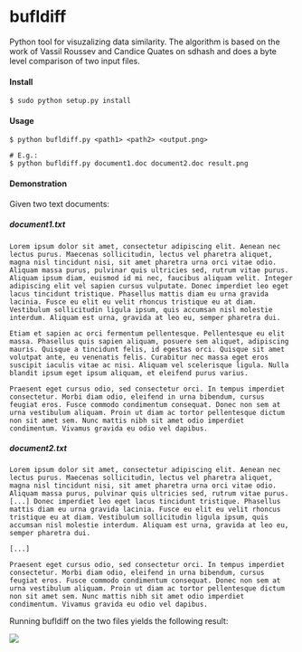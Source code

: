 bufldiff
========

Python tool for visuzalizing data similarity. The algorithm is based on the work of Vassil Roussev and Candice Quates on sdhash and does a byte level comparison of two input files.

#### Install

<pre><code>$ sudo python setup.py install</code></pre>

#### Usage

<pre><code>$ python bufldiff.py &lt;path1> &lt;path2> &lt;output.png>

# E.g.:
$ python bufldiff.py document1.doc document2.doc result.png</code></pre>

#### Demonstration

Given two text documents:

##### document1.txt
<pre><code>Lorem ipsum dolor sit amet, consectetur adipiscing elit. Aenean nec lectus purus. Maecenas sollicitudin, lectus vel pharetra aliquet, magna nisl tincidunt nisi, sit amet pharetra urna orci vitae odio. Aliquam massa purus, pulvinar quis ultricies sed, rutrum vitae purus. Aliquam ipsum diam, euismod id mi nec, faucibus aliquam velit. Integer adipiscing elit vel sapien cursus vulputate. Donec imperdiet leo eget lacus tincidunt tristique. Phasellus mattis diam eu urna gravida lacinia. Fusce eu elit eu velit rhoncus tristique eu at diam. Vestibulum sollicitudin ligula ipsum, quis accumsan nisl molestie interdum. Aliquam est urna, gravida at leo eu, semper pharetra dui.

Etiam et sapien ac orci fermentum pellentesque. Pellentesque eu elit massa. Phasellus quis sapien aliquam, posuere sem aliquet, adipiscing mauris. Quisque a tincidunt felis, id egestas orci. Quisque sit amet volutpat ante, eu venenatis felis. Curabitur nec massa eget eros suscipit iaculis vitae ac nisi. Aliquam vel scelerisque ligula. Nulla blandit ipsum eget ipsum aliquam, et eleifend purus varius.

Praesent eget cursus odio, sed consectetur orci. In tempus imperdiet consectetur. Morbi diam odio, eleifend in urna bibendum, cursus feugiat eros. Fusce commodo condimentum consequat. Donec non sem at urna vestibulum aliquam. Proin ut diam ac tortor pellentesque dictum non sit amet sem. Nunc mattis nibh sit amet odio imperdiet condimentum. Vivamus gravida eu odio vel dapibus.</code></pre>

##### document2.txt
<pre><code>Lorem ipsum dolor sit amet, consectetur adipiscing elit. Aenean nec lectus purus. Maecenas sollicitudin, lectus vel pharetra aliquet, magna nisl tincidunt nisi, sit amet pharetra urna orci vitae odio. Aliquam massa purus, pulvinar quis ultricies sed, rutrum vitae purus. [...] Donec imperdiet leo eget lacus tincidunt tristique. Phasellus mattis diam eu urna gravida lacinia. Fusce eu elit eu velit rhoncus tristique eu at diam. Vestibulum sollicitudin ligula ipsum, quis accumsan nisl molestie interdum. Aliquam est urna, gravida at leo eu, semper pharetra dui.

[...]

Praesent eget cursus odio, sed consectetur orci. In tempus imperdiet consectetur. Morbi diam odio, eleifend in urna bibendum, cursus feugiat eros. Fusce commodo condimentum consequat. Donec non sem at urna vestibulum aliquam. Proin ut diam ac tortor pellentesque dictum non sit amet sem. Nunc mattis nibh sit amet odio imperdiet condimentum. Vivamus gravida eu odio vel dapibus.</code></pre>

Running bufldiff on the two files yields the following result:

![](http://pcbje.com/)